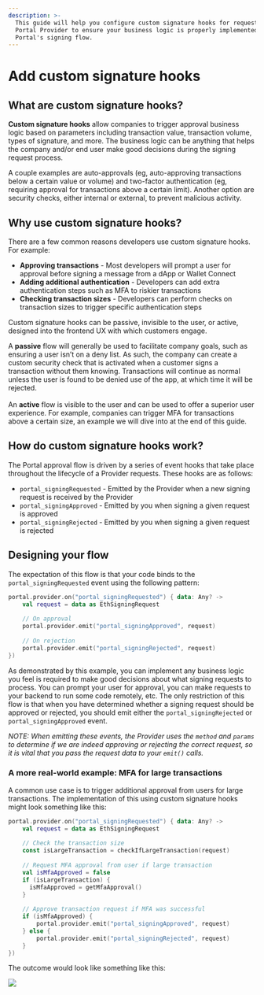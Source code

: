 ```yaml
---
description: >-
  This guide will help you configure custom signature hooks for requests to the
  Portal Provider to ensure your business logic is properly implemented into
  Portal's signing flow.
---
```


# Add custom signature hooks

## What are custom signature hooks?

**Custom signature hooks** allow companies to trigger approval business logic based on parameters including transaction value, transaction volume, types of signature, and more. The business logic can be anything that helps the company and/or end user make good decisions during the signing request process.&#x20;

A couple examples are auto-approvals (eg, auto-approving transactions below a certain value or volume) and two-factor authentication (eg, requiring approval for transactions above a certain limit). Another option are security checks, either internal or external, to prevent malicious activity.

## Why use custom signature hooks?

There are a few common reasons developers use custom signature hooks. For example:&#x20;

* **Approving transactions** - Most developers will prompt a user for approval before signing a message from a dApp or Wallet Connect
* **Adding additional authentication** - Developers can add extra authentication steps such as MFA to riskier transactions&#x20;
* **Checking transaction sizes** - Developers can perform checks on transaction sizes to trigger specific authentication steps&#x20;

Custom signature hooks can be passive, invisible to the user, or active, designed into the frontend UX with which customers engage.&#x20;

A **passive** flow will generally be used to facilitate company goals, such as ensuring a user isn’t on a deny list. As such, the company can create a custom security check that is activated when a customer signs a transaction without them knowing. Transactions will continue as normal unless the user is found to be denied use of the app, at which time it will be rejected.\
\
An **active** flow is visible to the user and can be used to offer a superior user experience. For example, companies can trigger MFA for transactions above a certain size, an example we will dive into at the end of this guide.

## How do custom signature hooks work?

The Portal approval flow is driven by a series of event hooks that take place throughout the lifecycle of a Provider requests. These hooks are as follows:

* `portal_signingRequested` - Emitted by the Provider when a new signing request is received by the Provider
* `portal_signingApproved` - Emitted by you when signing a given request is approved
* `portal_signingRejected` - Emitted by you when signing a given request is rejected

## Designing your flow

The expectation of this flow is that your code binds to the `portal_signingRequested` event using the following pattern:

```kotlin
portal.provider.on("portal_signingRequested") { data: Any? ->
    val request = data as EthSigningRequest
    
    // On approval
    portal.provider.emit("portal_signingApproved", request)
    
    // On rejection
    portal.provider.emit("portal_signingRejected", request)
})
```

As demonstrated by this example, you can implement any business logic you feel is required to make good decisions about what signing requests to process. You can prompt your user for approval, you can make requests to your backend to run some code remotely, etc. The only restriction of this flow is that when you have determined whether a signing request should be approved or rejected, you should emit either the `portal_signingRejected` or `portal_signingApproved` event.

_NOTE: When emitting these events, the Provider uses the `method` and `params` to determine if we are indeed approving or rejecting the correct request, so it is vital that you pass the request data to your `emit()` calls._

### A more real-world example: MFA for large transactions

A common use case is to trigger additional approval from users for large transactions. The implementation of this using custom signature hooks might look something like this:

```kotlin
portal.provider.on("portal_signingRequested") { data: Any? ->
    val request = data as EthSigningRequest
    
    // Check the transaction size
    const isLargeTransaction = checkIfLargeTransaction(request)
   
    // Request MFA approval from user if large transaction
    val isMfaApproved = false
    if (isLargeTransaction) {
      isMfaApproved = getMfaApproval()
    }
       
    // Approve transaction request if MFA was successful
    if (isMfaApproved) {
        portal.provider.emit("portal_signingApproved", request)
    } else {
        portal.provider.emit("portal_signingRejected", request)
    }
})
```

The outcome would look like something like this:

![](https://lh4.googleusercontent.com/IUz10Pt88VpjlIwlhswdWv9Uns9Aui_adLXQGFOufIitcLENyWELQcwAjR-uhoFIT5EsneS0ZW7vJ8khMr_2Vtn-2reeudbwmRMsTmRRW3S7yeMVI1UkoAZ5zcWSdKn9hCSrYB0271KH9hlLIB3ePfc)
